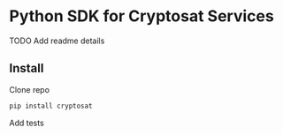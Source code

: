 # Python SDK for Cryptosat Services
TODO Add readme details

## Install 
Clone repo

```bash
pip install cryptosat
```

Add tests